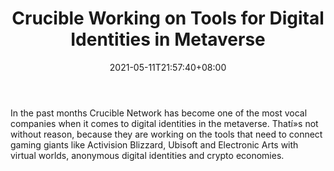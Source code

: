 ﻿---
title: "Crucible Working on Tools for Digital Identities in Metaverse"
date: 2021-05-11T21:57:40+08:00
lastmod: 2021-05-11T16:45:40+08:00
draft: false
authors: ["Harrison"]
description: "In the past months Crucible Network has become one of the most vocal companies when it comes to digital identities in the metaverse. Thatí»s not without reason, because they are working on the tools that need to connect gaming giants like Activision Blizzard, Ubisoft and Electronic Arts with virtual worlds, anonymous digital identities and crypto economies."
featuredImage: "crucible-working-on-tools-for-digital-identities-in-metaverse.png"
tags: ["Strategy Games","Play to Earn"]
categories: ["news"]
news: ["Strategy Games"]
weight: 
lightgallery: true
pinned: false
recommend: false
recommend1: false
---

In the past months Crucible Network has become one of the most vocal companies when it comes to digital identities in the metaverse. Thatí»s not without reason, because they are working on the tools that need to connect gaming giants like Activision Blizzard, Ubisoft and Electronic Arts with virtual worlds, anonymous digital identities and crypto economies.

<!--more-->

